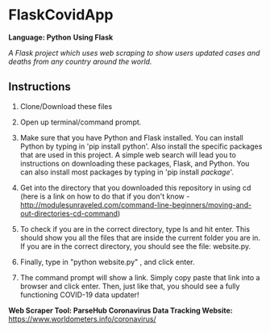 # FlaskCovidApp

**Language: Python**
**Using Flask**

*A Flask project which uses web scraping to show users updated cases and deaths from any country around the world.*

## Instructions

1) Clone/Download these files

2) Open up terminal/command prompt.

3) Make sure that you have Python and Flask installed. You can install Python by typing in 'pip install python'. Also install the specific packages that are used in this project. A simple web search will lead you to instructions on downloading these packages, Flask, and Python. You can also install most packages by typing in 'pip install *package*'. 

4) Get into the directory that you downloaded this repository in using cd (here is a link on how to do that if you don't know - http://modulesunraveled.com/command-line-beginners/moving-and-out-directories-cd-command)

5) To check if you are in the correct directory, type ls and hit enter. This should show you all the files that are inside the current folder you are in. If you are in the correct directory, you should see the file: website.py.

6) Finally, type in "python website.py" , and click enter.

7) The command prompt will show a link. Simply copy paste that link into a browser and click enter. Then, just like that, you should see a fully functioning COVID-19 data updater!



**Web Scraper Tool: ParseHub
Coronavirus Data Tracking Website:** https://www.worldometers.info/coronavirus/
